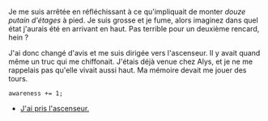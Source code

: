 Je me suis arrêtée en réfléchissant à ce qu'impliquait de monter *douze putain d'étages* à pied. Je suis grosse et je fume, alors imaginez dans quel état j'aurais été en arrivant en haut. Pas terrible pour un deuxième rencard, hein ?

J'ai donc changé d'avis et me suis dirigée vers l'ascenseur. Il y avait quand même un truc qui me chiffonait. J'étais déjà venue chez Alys, et je ne me rappelais pas qu'elle vivait aussi haut. Ma mémoire devait me jouer des tours.

```
awareness += 1;
```

* [J'ai pris l'ascenseur.](ascenseur.md)

